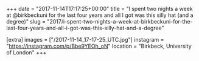 +++
date = "2017-11-14T17:17:25+00:00"
title = "I spent two nights a week at @birkbeckuni for the last four years and all I got was this silly hat (and a degree)"
slug = "2017/i-spent-two-nights-a-week-at-birkbeckuni-for-the-last-four-years-and-all-i-got-was-this-silly-hat-and-a-degree"

[extra]
images = ["/2017-11-14_17-17-25_UTC.jpg"]
instagram = "https://instagram.com/p/Bbe9YEOh_oN"
location = "Birkbeck, University of London"
+++
